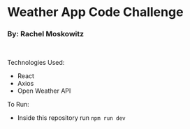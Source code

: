 # Weather App Code Challenge

### By: Rachel Moskowitz

<br>

Technologies Used:

-   React
-   Axios
-   Open Weather API

To Run:

-   Inside this repository run `npm run dev`
